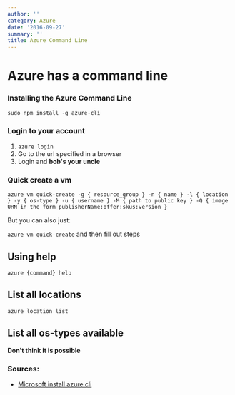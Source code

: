 ```yaml
---
author: ''
category: Azure
date: '2016-09-27'
summary: ''
title: Azure Command Line
---
```

# Azure has a command line

### Installing the Azure Command Line

`sudo npm install -g azure-cli`

### Login to your account

1. `azure login`
2. Go to the url specified in a browser
3. Login and **bob's your uncle**

### Quick create a vm

```
azure vm quick-create -g { resource_group } -n { name } -l { location } -y { os-type } -u { username } -M { path to public key } -Q { image URN in the form publisherName:offer:skus:version }
```

But you can also just:

`azure vm quick-create` and then fill out steps

## Using help

`azure {command} help`

## List all locations

`azure location list`

## List all os-types available

**Don't think it is possible**

### Sources:

* [Microsoft install azure cli](https://azure.microsoft.com/en-us/documentation/articles/xplat-cli-install/)
